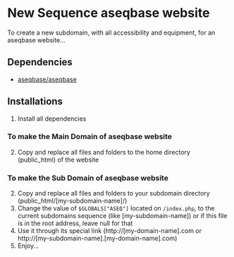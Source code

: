 # New Sequence aseqbase website
To create a new subdomain, with all accessibility and equipment, for an aseqbase website...
## Dependencies
* <a href="http://github.com//aseqbase/aseqbase">aseqbase/aseqbase</a>
## Installations
1. Install all dependencies
  ### To make the Main Domain of aseqbase website
  2. Copy and replace all files and folders to the home directory (public_html) of the website
  ### To make the Sub Domain of aseqbase website
  2. Copy and replace all files and folders to your subdomain directory (public_html/[my-subdomain-name]/)
3. Change the value of `$GLOBALS["ASEQ"]` located on `/index.php`, to the current subdomains sequence (like [my-subdomain-name]) or if this file is in the root address, leave null for that
4. Use it through its special link (http://[my-domain-name].com or http://[my-subdomain-name].[my-domain-name].com)
5. Enjoy...